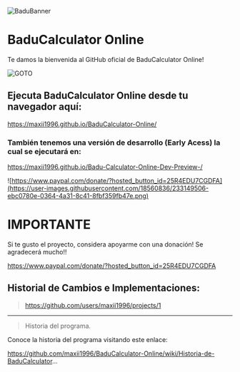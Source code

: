 ![BaduBanner](https://user-images.githubusercontent.com/18560836/233145663-92d514fd-cae1-41af-8e38-a9c18705d674.png)

# BaduCalculator Online

Te damos la bienvenida al GitHub oficial de BaduCalculator Online!

![GOTO](https://user-images.githubusercontent.com/18560836/233149322-90a1cb1e-e214-4420-b316-287b09fe57dc.png)

## Ejecuta BaduCalculator Online desde tu navegador aquí:

https://maxii1996.github.io/BaduCalculator-Online/

### También tenemos una versión de desarrollo (Early Acess) la cual se ejecutará en:

https://maxii1996.github.io/Badu-Calculator-Online-Dev-Preview-/

![https://www.paypal.com/donate/?hosted_button_id=25R4EDU7CGDFA](https://user-images.githubusercontent.com/18560836/233149506-ebc0780e-0364-4a31-8c41-8fbf359fb47e.png)

# IMPORTANTE 
Si te gusto el proyecto, considera apoyarme con una donación! Se agradecerá mucho!!

https://www.paypal.com/donate/?hosted_button_id=25R4EDU7CGDFA

## Historial de Cambios e Implementaciones:

> https://github.com/users/maxii1996/projects/1





***



> Historia del programa.

Conoce la historia del programa visitando este enlace:

https://github.com/maxii1996/BaduCalculator-Online/wiki/Historia-de-BaduCalculator...
